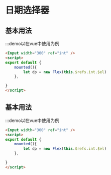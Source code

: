# 日期选择器

## 基本用法
:::demo以在vue中使用为例
```html
<Input width="300" ref="int" />
<script>
export default {
    mounted(){
        let dp = new Flex(this.$refs.int.$el)
    },

}
</script>

```


## 基本用法
:::demo以在vue中使用为例
```html
<Input width="300" ref="int" />
<script>
export default {
    mounted(){
        let dp = new Flex(this.$refs.int.$el)
    },

}
</script>

```
